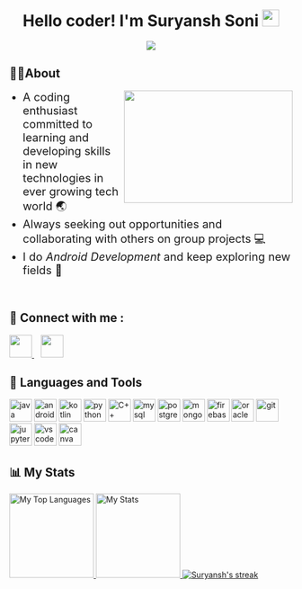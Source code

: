 <div align="center"> 
    <h1>Hello coder! I'm Suryansh Soni 
        <img src="https://raw.githubusercontent.com/MartinHeinz/MartinHeinz/master/wave.gif" height="30px"> 
    </h1> 
    <div> 
        <img src = "https://komarev.com/ghpvc/?username=suryanshsoni120"/>
    </div>
</div>

<h2>
🙎🏻‍About
</h2>
<div>
    <img src="https://camo.githubusercontent.com/2309797487e5e969659a3b545c96151807b04120a9cc2985f632ec94ba00c9f3/68747470733a2f2f6d656469612e67697068792e636f6d2f6d656469612f53576f536b4e36447854737a71494b4571762f67697068792e676966" align="right" width="300" height="200"/>
    <ul>
        <li style="font-size:20px">
            A coding enthusiast committed to learning and developing skills in new technologies in ever growing tech world 🌏
        </li>
        <li style="font-size:20px">
            Always seeking out opportunities and collaborating with others on group projects 💻
        </li>
        <li style="font-size:20px">
            I do <i>Android Development</i> and keep exploring new fields 🔭
        </li>
    </ul>
</div>

<br>
<h2>💬 Connect with me : </h2> 
    <a href="https://www.linkedin.com/in/suryansh-soni-8b9a92185/">
        <img height="40" width="40" src="https://cdn-icons-png.flaticon.com/512/174/174857.png"/>
    </a>&nbsp;&nbsp;
<a href="https://www.instagram.com/surisoni10/"><img height="40" width="40" src="https://cdn-icons-png.flaticon.com/512/2111/2111463.png"></a>
<h2>🧩 Languages and Tools</h2>
<p align="left">
  <img src="https://www.vectorlogo.zone/logos/java/java-icon.svg" alt="java" width="40" height="40" title="Java"/>
  <img src="https://www.vectorlogo.zone/logos/android/android-tile.svg" alt="android" width="40" height="40" title="Android"/>
  <img src="https://www.vectorlogo.zone/logos/kotlinlang/kotlinlang-icon.svg" alt="kotlin" width="40" height="40" title="Kotlin"/>
  <img src="https://www.vectorlogo.zone/logos/python/python-icon.svg" alt="python" width="40" height="40" title="Python3"/>
  <img src="https://raw.githubusercontent.com/isocpp/logos/master/cpp_logo.png" alt="C++" width="40" height="40" title="C++"/>

  <img src="https://www.vectorlogo.zone/logos/mysql/mysql-icon.svg" alt="mysql" width="40" height="40" title="MySQL"/>  
  <img src="https://www.vectorlogo.zone/logos/postgresql/postgresql-icon.svg" alt="postgresql" width="40" height="40" title="PostgreSQL"/>
  <img src="https://www.vectorlogo.zone/logos/mongodb/mongodb-icon.svg" alt="mongodb" width="40" height="40" title="MongoDB"/>
  <img src="https://www.vectorlogo.zone/logos/firebase/firebase-icon.svg" alt="firebase" width="40" height="40" title="Firebase"/>
  <img src="https://www.vectorlogo.zone/logos/oracle/oracle-icon.svg" alt="oracle" width="40" height="40" title="Oracle"/>

  <img src="https://www.vectorlogo.zone/logos/git-scm/git-scm-icon.svg" alt="git" width="40" height="40" title="Git"/>
  <img src="https://www.vectorlogo.zone/logos/jupyter/jupyter-icon.svg" alt="jupyter" width="40" height="40" title="Jupyter"/>
  <img src="https://cdn.worldvectorlogo.com/logos/visual-studio-code-1.svg" alt="vscode" width="40" height="40" title="VS Code"/>
  <img src="https://www.vectorlogo.zone/logos/canva/canva-icon.svg" alt="canva" width="40" height="40" title="Canva"/>
<br>
<h2>📊 My Stats</h2>

<a href="https://github.com/suryanshsoni120">
<img height="150" src="https://github-readme-stats.vercel.app/api/top-langs/?username=suryanshsoni120&&hide_title=false&hide_border=true&layout=compact&langs_count=8&exclude_repo=comp426&text_color=fff7ff&icon_color=ffffff&bg_color=151515" alt="My Top Languages" />

<a href="https://github.com/suryanshsoni120">
<img height="150" src="https://github-readme-stats.vercel.app/api?username=suryanshsoni120&hide_title=false&hide_border=true&show_icons=true&include_all_commits=true&count_private=true&line_height=21&text_color=fff7ff&icon_color=ffffff&bg_color=151515" alt="My Stats" />
</a>

<a href="https://github.com/suryanshsoni120">
    <img title="🔥 Get streak stats for your profile at git.io/streak-stats" alt="Suryansh's streak" src="https://github-readme-streak-stats.herokuapp.com/?user=suryanshsoni120&theme=neon-dark&hide_border=true"/>
</a>


</p>
